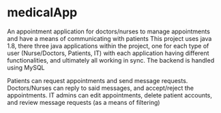 # medicalApp
An appointment application for doctors/nurses to manage appointments and have a means of communicating with patients
This project uses java 1.8, there three java applications within the project, one for each type of user (Nurse/Doctors, Patients, IT) with each application having different functionalities, and ultimately all working in sync.
The backend is handled using MySQL

Patients can request appointments and send message requests. 
Doctors/Nurses can reply to said messages, and accept/reject the appointments.
IT admins can edit appointments, delete patient accounts, and review message requests (as a means of filtering)
